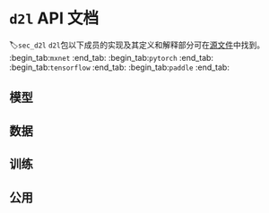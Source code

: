 # `d2l` API 文档
:label:`sec_d2l`
`d2l`包以下成员的实现及其定义和解释部分可在[源文件](https://github.com/d2l-ai/d2l-en/tree/master/d2l)中找到。
:begin_tab:`mxnet`
:end_tab:
:begin_tab:`pytorch`
:end_tab:
:begin_tab:`tensorflow`
:end_tab:
:begin_tab:`paddle`
:end_tab:
## 模型
## 数据
## 训练
## 公用
